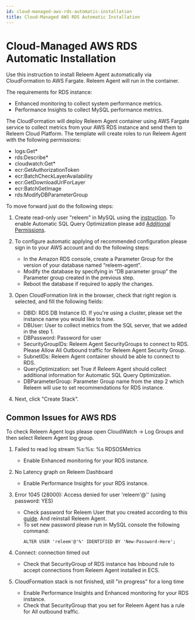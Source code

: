 ```yaml
---
id: cloud-managed-aws-rds-automatic-installation
title: Cloud-Managed AWS RDS Automatic Installation
---
```


# Cloud-Managed AWS RDS Automatic Installation


Use this instruction to install Releem Agent automatically via CloudFormation to AWS Fargate. Releem Agent will run in the container.

The requirements for RDS instance:
- Enhanced monitoring to collect system performance metrics.
- Performance Insights to collect MySQL performance metrics.

The CloudFormation will deploy Releem Agent container using AWS Fargate service to collect metrics from your AWS RDS instance and send them to Releem Cloud Platform. The template will create roles to run Releem Agent with the following permissions:
- logs:Get*
- rds:Describe*
- cloudwatch:Get*
- ecr:GetAuthorizationToken
- ecr:BatchCheckLayerAvailability
- ecr:GetDownloadUrlForLayer
- ecr:BatchGetImage
- rds:ModifyDBParameterGroup

To move forward just do the following steps:
1. Create read-only user "releem" in MySQL using the [instruction](../../releem-agent/mysql-permissions). To enable Automatic SQL Query Optimization please add [Additional Permissions](../../releem-agent/enable-sql-query-optimization#additional-database-permissions-required).

2. To configure automatic applying of recommended configuration please sign in to your AWS account and do the following steps:
   - In the Amazon RDS console, create a Parameter Group for the version of your database named “releem-agent".
   - Modify the database by specifying in “DB parameter group” the Parameter group created in the previous step.
   - Reboot the database if required to apply the changes.

3. Open CloudFormation link in the browser, check that right region is selected, and fill the following fields:
   - DBID: RDS DB Instance ID. If you're using a cluster, please set the instance name you would like to tune.
   - DBUser: User to collect metrics from the SQL server, that we added in the step 1.
   - DBPassword: Password for user
   - SecurityGroupIDs: Releem Agent SecurityGroups to connect to RDS. Please Allow All Outbound traffic for Releem Agent Security Group.
   - SubnetIDs: Releem Agent container should be able to connect to RDS.
   - QueryOptimization: set True if Releem Agent should collect additional information for Automatic SQL Query Optimization.
   - DBParameterGroup: Parameter Group name from the step 2 which Releem will use to set recommendations for RDS instance.

4. Next, click "Create Stack".

## Common Issues for AWS RDS

To check Releem Agent logs please open CloudWatch -> Log Groups and then select Releem Agent log group.

1. Failed to read log stream %s:%s: %s RDSOSMetrics
   - Enable Enhanced monitoring for your RDS instance.

2. No Latency graph on Releem Dashboard
   - Enable Performance Insights for your RDS instance.

3. Error 1045 (28000): Access denied for user 'releem'@'' (using password: YES)
   - Check password for Releem User that you created according to this [guide](../../releem-agent/mysql-permissions). And reinstall Releem Agent.
   - To set new password please run in MySQL console the following command:
     ```
     ALTER USER 'releem'@'%' IDENTIFIED BY 'New-Password-Here';
     ```

4. Connect: connection timed out
   - Check that SecurityGroup of RDS instance has Inbound rule to accept connections from Releem Agent installed in ECS.

5. CloudFormation stack is not finished, still "in progress" for a long time
   - Enable Performance Insights and Enhanced monitoring for your RDS instance.
   - Check that SecurityGroup that you set for Releem Agent has a rule for All outbound traffic.

